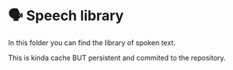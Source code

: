 # 🗣 Speech library

In this folder you can find the library of spoken text.

This is kinda cache BUT persistent and commited to the repository.
